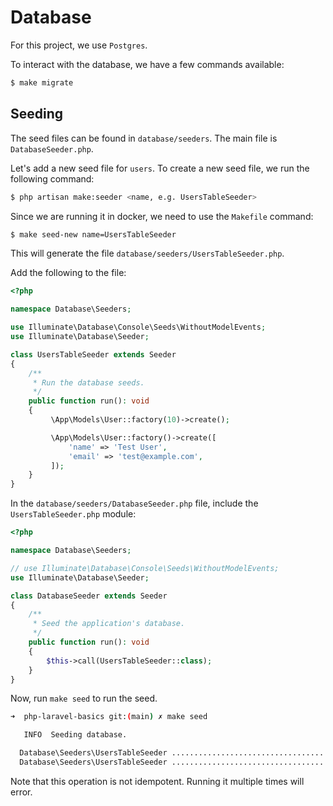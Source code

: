 # Database


For this project, we use `Postgres`.


To interact with the database, we have a few commands available:

```bash
$ make migrate
```


## Seeding


The seed files can be found in `database/seeders`. The main file is `DatabaseSeeder.php`.



Let's add a new seed file for `users`. To create a new seed file, we run the following command:

```bash
$ php artisan make:seeder <name, e.g. UsersTableSeeder>
```


Since we are running it in docker, we need to use the `Makefile` command:

```bash
$ make seed-new name=UsersTableSeeder
```

This will generate the file `database/seeders/UsersTableSeeder.php`.


Add the following to the file:

```php
<?php

namespace Database\Seeders;

use Illuminate\Database\Console\Seeds\WithoutModelEvents;
use Illuminate\Database\Seeder;

class UsersTableSeeder extends Seeder
{
    /**
     * Run the database seeds.
     */
    public function run(): void
    {
         \App\Models\User::factory(10)->create();

         \App\Models\User::factory()->create([
             'name' => 'Test User',
             'email' => 'test@example.com',
         ]);
    }
}
```


In the `database/seeders/DatabaseSeeder.php` file, include the `UsersTableSeeder.php` module:

```php
<?php

namespace Database\Seeders;

// use Illuminate\Database\Console\Seeds\WithoutModelEvents;
use Illuminate\Database\Seeder;

class DatabaseSeeder extends Seeder
{
    /**
     * Seed the application's database.
     */
    public function run(): void
    {
        $this->call(UsersTableSeeder::class);
    }
}
```

Now, run `make seed` to run the seed.


```bash
➜  php-laravel-basics git:(main) ✗ make seed

   INFO  Seeding database.

  Database\Seeders\UsersTableSeeder ........................................................................................................ RUNNING
  Database\Seeders\UsersTableSeeder ................................................................................................. 437.56 ms DONE

```


Note that this operation is not idempotent. Running it multiple times will error.
